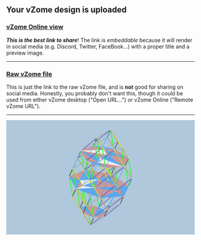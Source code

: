 ## Your vZome design is uploaded

### [vZome Online view][embed]

***This is the best link to share***!  The link is *embeddable* because it will render in social media (e.g. Discord, Twitter, FaceBook...) with a proper title and a preview image.

---

### [Raw vZome file][raw]

This is just the link to the raw vZome file, and is **not** good for
sharing on social media.
Honestly, you probably don't want this, though it could be used from either
vZome desktop ("Open URL...") or vZome Online ("Remote vZome URL").

---

![Image](<42-hedron-dissection.png>)


[embed]: <https://vzome.com/app/embed.py?url=https://raw.githubusercontent.com/John-Kostick/vzome-sharing/main/2021/08/28/18-23-22-42-hedron-dissection/42-hedron-dissection.vZome>
[raw]: <https://raw.githubusercontent.com/John-Kostick/vzome-sharing/main/2021/08/28/18-23-22-42-hedron-dissection/42-hedron-dissection.vZome>
